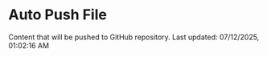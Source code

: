 # Auto Push File

Content that will be pushed to GitHub repository.
Last updated: 07/12/2025, 01:02:16 AM